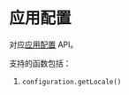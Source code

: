 # 应用配置

对应[应用配置](https://developer.harmonyos.com/cn/docs/documentation/doc-references/lite-wearable-basic-features-configuration-0000001060384610) API。

支持的函数包括：

1. `configuration.getLocale()`